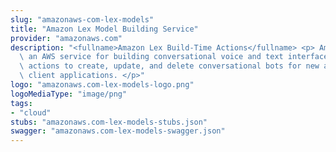 ```yaml
---
slug: "amazonaws-com-lex-models"
title: "Amazon Lex Model Building Service"
provider: "amazonaws.com"
description: "<fullname>Amazon Lex Build-Time Actions</fullname> <p> Amazon Lex is\
  \ an AWS service for building conversational voice and text interfaces. Use these\
  \ actions to create, update, and delete conversational bots for new and existing\
  \ client applications. </p>"
logo: "amazonaws.com-lex-models-logo.png"
logoMediaType: "image/png"
tags:
- "cloud"
stubs: "amazonaws.com-lex-models-stubs.json"
swagger: "amazonaws.com-lex-models-swagger.json"
---
```

